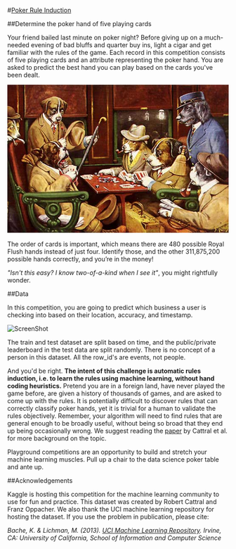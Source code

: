 #[Poker Rule Induction](https://www.kaggle.com/c/poker-rule-induction)


##Determine the poker hand of five playing cards

Your friend bailed last minute on poker night? Before giving up on a much-needed evening of bad bluffs and quarter buy ins, light a cigar and get familiar with the rules of the game. Each record in this competition consists of five playing cards and an attribute representing the poker hand. You are asked to predict the best hand you can play based on the cards you've been dealt. 

![ScreenShot](dogs_playing_poker.jpg)

The order of cards is important, which means there are 480 possible Royal Flush hands instead of just four. Identify those, and the other 311,875,200 possible hands correctly, and you’re in the money!

*"Isn't this easy? I know two-of-a-kind when I see it"*, you might rightfully wonder.


##Data

In this competition, you are going to predict which business a user is checking into based on their location, accuracy, and timestamp. 

![ScreenShot](kaggle_screenshot.png)

The train and test dataset are split based on time, and the public/private leaderboard in the test data are split randomly. There is no concept of a person in this dataset. All the row_id's are events, not people. 

And you'd be right. **The intent of this challenge is automatic rules induction, i.e. to learn the rules using machine learning, without hand coding heuristics.** Pretend you are in a foreign land, have never played the game before, are given a history of thousands of games, and are asked to come up with the rules. It is potentially difficult to discover rules that can correctly classify poker hands, yet it is trivial for a human to validate the rules objectively. Remember, your algorithm will need to find rules that are general enough to be broadly useful, without being so broad that they end up being occasionally wrong. We suggest reading the [paper](http://www.wseas.us/e-library/conferences/crete2002/papers/444-494.pdf) by Cattral et al. for more background on the topic.

Playground competitions are an opportunity to build and stretch your machine learning muscles. Pull up a chair to the data science poker table and ante up.


##Acknowledgements

Kaggle is hosting this competition for the machine learning community to use for fun and practice. This dataset was created by Robert Cattral and Franz Oppacher. We also thank the UCI machine learning repository for hosting the dataset. If you use the problem in publication, please cite:

*Bache, K. & Lichman, M. (2013). [UCI Machine Learning Repository](http://archive.ics.uci.edu/ml/). Irvine, CA: University of California, School of Information and Computer Science*